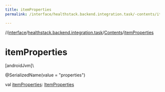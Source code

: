 ```yaml
---
title: itemProperties
permalink: /interface/healthstack.backend.integration.task/-contents/item-properties.html

---
```

//[interface](../../../index.html)/[healthstack.backend.integration.task](../index.html)/[Contents](index.html)/[itemProperties](item-properties.html)



# itemProperties



[androidJvm]\




@SerializedName(value = &quot;properties&quot;)



val [itemProperties](item-properties.html): [ItemProperties](../-item-properties/index.html)




